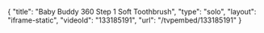 {
    "title": "Baby Buddy 360 Step 1 Soft Toothbrush",
    "type": "solo",
    "layout": "iframe-static",
    "videoId": "133185191",
    "url": "\/tvpembed\/133185191"
}